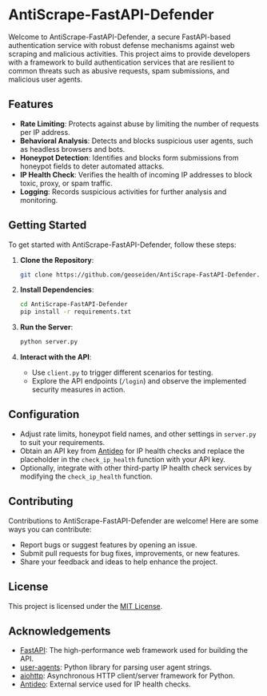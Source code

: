 # AntiScrape-FastAPI-Defender

Welcome to AntiScrape-FastAPI-Defender, a secure FastAPI-based authentication service with robust defense mechanisms against web scraping and malicious activities. This project aims to provide developers with a framework to build authentication services that are resilient to common threats such as abusive requests, spam submissions, and malicious user agents.

## Features

- **Rate Limiting**: Protects against abuse by limiting the number of requests per IP address.
- **Behavioral Analysis**: Detects and blocks suspicious user agents, such as headless browsers and bots.
- **Honeypot Detection**: Identifies and blocks form submissions from honeypot fields to deter automated attacks.
- **IP Health Check**: Verifies the health of incoming IP addresses to block toxic, proxy, or spam traffic.
- **Logging**: Records suspicious activities for further analysis and monitoring.

## Getting Started

To get started with AntiScrape-FastAPI-Defender, follow these steps:

1. **Clone the Repository**: 
    ```sh
    git clone https://github.com/geoseiden/AntiScrape-FastAPI-Defender.git
    ```

2. **Install Dependencies**: 
    ```sh
    cd AntiScrape-FastAPI-Defender
    pip install -r requirements.txt
    ```

3. **Run the Server**: 
    ```sh
    python server.py
    ```

4. **Interact with the API**: 
    - Use `client.py` to trigger different scenarios for testing.
    - Explore the API endpoints (`/login`) and observe the implemented security measures in action.

## Configuration

- Adjust rate limits, honeypot field names, and other settings in `server.py` to suit your requirements.
- Obtain an API key from [Antideo](https://www.antideo.com/) for IP health checks and replace the placeholder in the `check_ip_health` function with your API key.
- Optionally, integrate with other third-party IP health check services by modifying the `check_ip_health` function.

## Contributing

Contributions to AntiScrape-FastAPI-Defender are welcome! Here are some ways you can contribute:
- Report bugs or suggest features by opening an issue.
- Submit pull requests for bug fixes, improvements, or new features.
- Share your feedback and ideas to help enhance the project.

## License

This project is licensed under the [MIT License](LICENSE).

## Acknowledgements

- [FastAPI](https://fastapi.tiangolo.com/): The high-performance web framework used for building the API.
- [user-agents](https://pypi.org/project/user-agents/): Python library for parsing user agent strings.
- [aiohttp](https://docs.aiohttp.org/en/stable/): Asynchronous HTTP client/server framework for Python.
- [Antideo](https://www.antideo.com/): External service used for IP health checks.
